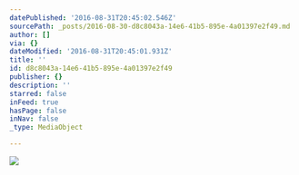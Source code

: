 ```yaml
---
datePublished: '2016-08-31T20:45:02.546Z'
sourcePath: _posts/2016-08-30-d8c8043a-14e6-41b5-895e-4a01397e2f49.md
author: []
via: {}
dateModified: '2016-08-31T20:45:01.931Z'
title: ''
id: d8c8043a-14e6-41b5-895e-4a01397e2f49
publisher: {}
description: ''
starred: false
inFeed: true
hasPage: false
inNav: false
_type: MediaObject

---
```

![](https://the-grid-user-content.s3-us-west-2.amazonaws.com/cf830433-7cac-4723-930f-93f2ac07efaf.gif)